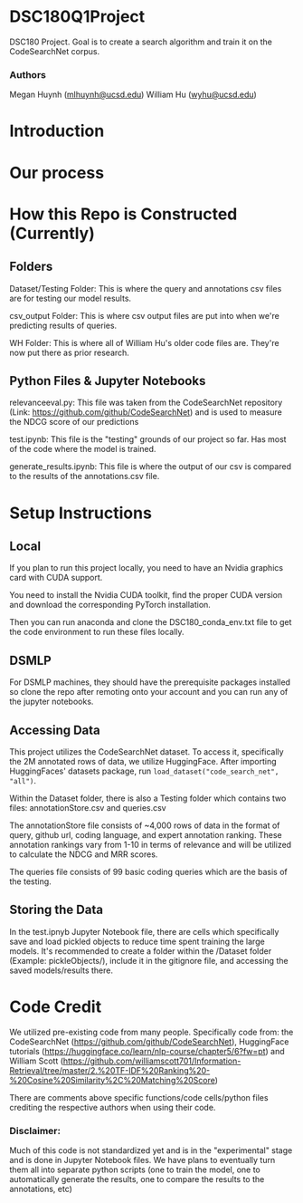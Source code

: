 # DSC180Q1Project
DSC180 Project. Goal is to create a search algorithm and train it on the CodeSearchNet corpus. 

### Authors
Megan Huynh (mlhuynh@ucsd.edu)
William Hu (wyhu@ucsd.edu)

# Introduction

# Our process

# How this Repo is Constructed (Currently)

## Folders

Dataset/Testing Folder: This is where the query and annotations csv files are for testing our model results.

csv_output Folder: This is where csv output files are put into when we're predicting results of queries.

WH Folder: This is where all of William Hu's older code files are. They're now put there as prior research. 

## Python Files & Jupyter Notebooks

relevanceeval.py: This file was taken from the CodeSearchNet repository (Link: https://github.com/github/CodeSearchNet) and is used to measure the NDCG score of our predictions

test.ipynb: This file is the "testing" grounds of our project so far. Has most of the code where the model is trained.

generate_results.ipynb: This file is where the output of our csv is compared to the results of the annotations.csv file.

# Setup Instructions

## Local

If you plan to run this project locally, you need to have an Nvidia graphics card with CUDA support. 

You need to install the Nvidia CUDA toolkit, find the proper CUDA version and download the corresponding PyTorch installation.

Then you can run anaconda and clone the DSC180_conda_env.txt file to get the code environment to run these files locally.

## DSMLP

For DSMLP machines, they should have the prerequisite packages installed so clone the repo after remoting onto your account and you can run any of the jupyter notebooks. 

## Accessing Data

This project utilizes the CodeSearchNet dataset. To access it, specifically the 2M annotated rows of data, we utilize HuggingFace. After importing HuggingFaces' datasets package, run ```load_dataset("code_search_net", "all")```. 

Within the Dataset folder, there is also a Testing folder which contains two files: annotationStore.csv and queries.csv

The annotationStore file consists of ~4,000 rows of data in the format of query, github url, coding language, and expert annotation ranking. These annotation rankings vary from 1-10 in terms of relevance and will be utilized to calculate the NDCG and MRR scores. 

The queries file consists of 99 basic coding queries which are the basis of the testing. 

## Storing the Data

In the test.ipnyb Jupyter Notebook file, there are cells which specifically save and load pickled objects to reduce time spent training the large models. It's recommended to create a folder within the /Dataset folder (Example: pickleObjects/), include it in the gitignore file, and accessing the saved models/results there. 

# Code Credit

We utilized pre-existing code from many people. Specifically code from: the CodeSearchNet (https://github.com/github/CodeSearchNet), HuggingFace tutorials (https://huggingface.co/learn/nlp-course/chapter5/6?fw=pt) and William Scott (https://github.com/williamscott701/Information-Retrieval/tree/master/2.%20TF-IDF%20Ranking%20-%20Cosine%20Similarity%2C%20Matching%20Score)

There are comments above specific functions/code cells/python files crediting the respective authors when using their code. 

### Disclaimer:

Much of this code is not standardized yet and is in the "experimental" stage and is done in Jupyter Notebook files. We have plans to eventually turn them all into separate python scripts (one to train the model, one to automatically generate the results, one to compare the results to the annotations, etc)

